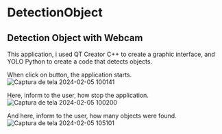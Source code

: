 # DetectionObject
## Detection Object with Webcam

This application, i used QT Creator C++ to create a graphic interface, and YOLO Python to create a code that detects objects.

When click on button, the application starts.
![Captura de tela 2024-02-05 100141](https://github.com/alveslusca16/DetectionObject/assets/92337721/7ce4024b-586f-4bfc-a8ad-259a5f27a8e8)


Here, inform to the user, how stop the application.
![Captura de tela 2024-02-05 100200](https://github.com/alveslusca16/DetectionObject/assets/92337721/40112a92-d143-4802-bfad-e11925390687)

And here, inform to the user, how many objects were found.
![Captura de tela 2024-02-05 105101](https://github.com/alveslusca16/DetectionObject/assets/92337721/f62cab05-9cc0-47c9-928c-7d91b3f390e7)

